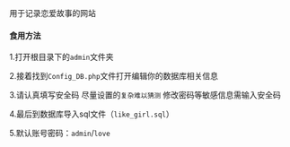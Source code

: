 用于记录恋爱故事的网站

#### 食用方法

1.打开根目录下的`admin`文件夹

2.接着找到`Config_DB.php`文件打开编辑你的数据库相关信息

3.请认真填写安全码 尽量设置的`复杂难以猜测` 修改密码等敏感信息需输入安全码

4.最后到数据库导入sql文件（`like_girl.sql`）

5.默认账号密码：`admin`/`love`
